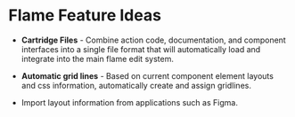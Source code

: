 # Flame Feature Ideas

- **Cartridge Files** - Combine action code, documentation, and component interfaces into a single file format that will automatically load and integrate into the main flame edit system. 

- **Automatic grid lines** - Based on current component element layouts and css information, automatically create and assign gridlines.

- Import layout information from applications such as Figma.


